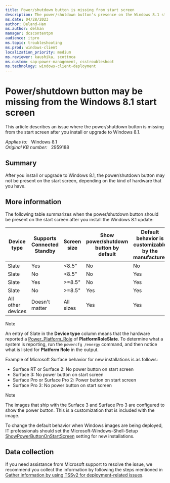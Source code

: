 ```yaml
---
title: Power/shutdown button is missing from start screen
description: The power/shutdown button's presence on the Windows 8.1 start screen depends on the kind of hardware that you have.
ms.date: 04/28/2023
author: Deland-Han
ms.author: delhan
manager: dcscontentpm
audience: itpro
ms.topic: troubleshooting
ms.prod: windows-client
localization_priority: medium
ms.reviewer: kaushika, scottmca
ms.custom: sap:power-management, csstroubleshoot
ms.technology: windows-client-deployment
---
```

# Power/shutdown button may be missing from the Windows 8.1 start screen

This article describes an issue where the power/shutdown button is missing from the start screen after you install or upgrade to Windows 8.1.

_Applies to:_ &nbsp; Windows 8.1  
_Original KB number:_ &nbsp; 2959188

## Summary

After you install or upgrade to Windows 8.1, the power/shutdown button may not be present on the start screen, depending on the kind of hardware that you have.

## More information

The following table summarizes when the power/shutdown button should be present on the start screen after you install the Windows 8.1 update:

|Device type|Supports Connected Standby|Screen size|Show power/shutdown button by default|Default behavior is customizable by the manufacturer|
|---|---|---|---|---|
|Slate|Yes|<8.5"|No|No|
|Slate|No|<8.5"|No|Yes|
|Slate|Yes|>=8.5"|No|Yes|
|Slate|No|>=8.5"|Yes|Yes|
|All other devices|Doesn't matter|All sizes|Yes|Yes|

> [!NOTE]
> An entry of Slate in the **Device type** column means that the hardware reported a [Power_Platform_Role](/windows/win32/api/winnt/ne-winnt-power_platform_role) of **PlatformRoleSlate**. To determine what a system is reporting, run the `powercfg /energy` command, and then notice what is listed for **Platform Role** in the output.

Example of Microsoft Surface behavior for new installations is as follows:

- Surface RT or Surface 2: No power button on start screen
- Surface 3: No power button on start screen
- Surface Pro or Surface Pro 2: Power button on start screen
- Surface Pro 3: No power button on start screen

> [!NOTE]
> The images that ship with the Surface 3 and Surface Pro 3 are configured to show the power button. This is a customization that is included with the image.

To change the default behavior when Windows images are being deployed, IT professionals should set the Microsoft-Windows-Shell-Setup [ShowPowerButtonOnStartScreen](/windows-hardware/customize/desktop/unattend/microsoft-windows-shell-setup-showpowerbuttononstartscreen) setting for new installations.

## Data collection

If you need assistance from Microsoft support to resolve the issue, we recommend you collect the information by following the steps mentioned in [Gather information by using TSSv2 for deployment-related issues](../windows-troubleshooters/gather-information-using-tssv2-deployment.md).
